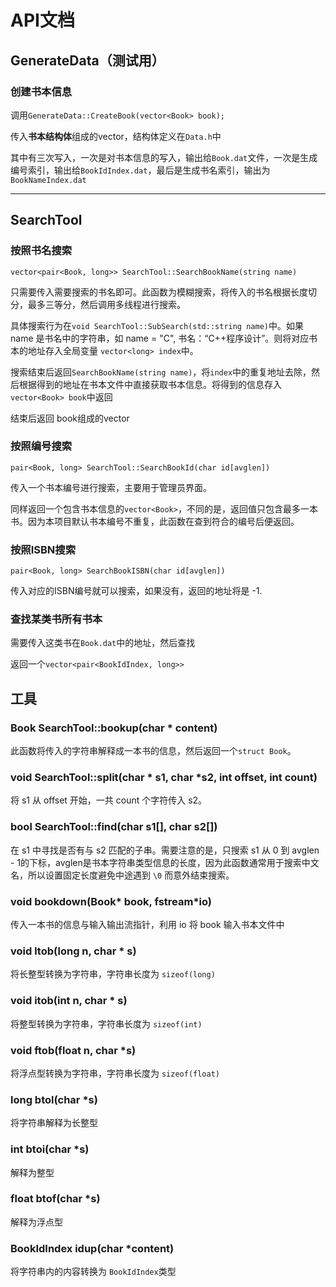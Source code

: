 # API文档

## GenerateData（测试用）

### 创建书本信息

调用`GenerateData::CreateBook(vector<Book> book);`

传入**书本结构体**组成的vector，结构体定义在`Data.h`中

其中有三次写入，一次是对书本信息的写入，输出给`Book.dat`文件，一次是生成编号索引，输出给`BookIdIndex.dat`，最后是生成书名索引，输出为`BookNameIndex.dat`

***

## SearchTool

### 按照书名搜索

`vector<pair<Book, long>> SearchTool::SearchBookName(string name)`

只需要传入需要搜索的书名即可。此函数为模糊搜索，将传入的书名根据长度切分，最多三等分，然后调用多线程进行搜索。

具体搜索行为在`void SearchTool::SubSearch(std::string name)`中。如果 name 是书名中的字符串，如 name = "C", 书名：“C++程序设计”。则将对应书本的地址存入全局变量 `vector<long> index`中。

搜索结束后返回`SearchBookName(string name)`，将`index`中的重复地址去除，然后根据得到的地址在书本文件中直接获取书本信息。将得到的信息存入`vector<Book> book`中返回

结束后返回 book组成的vector

### 按照编号搜索

`pair<Book, long> SearchTool::SearchBookId(char id[avglen])`

传入一个书本编号进行搜索，主要用于管理员界面。

同样返回一个包含书本信息的`vector<Book>`，不同的是，返回值只包含最多一本书。因为本项目默认书本编号不重复，此函数在查到符合的编号后便返回。

### 按照ISBN搜索

`pair<Book, long> SearchBookISBN(char id[avglen])`

传入对应的ISBN编号就可以搜索，如果没有，返回的地址将是 -1.

### 查找某类书所有书本

需要传入这类书在`Book.dat`中的地址，然后查找

返回一个`vector<pair<BookIdIndex, long>>`

## 工具

### Book SearchTool::bookup(char * content)

此函数将传入的字符串解释成一本书的信息，然后返回一个`struct Book`。

### void SearchTool::split(char * s1, char *s2, int offset, int count)

将 s1 从 offset 开始，一共 count 个字符传入 s2。

### bool SearchTool::find(char s1[], char s2[])

在 s1 中寻找是否有与 s2 匹配的子串。需要注意的是，只搜索 s1 从 0 到 avglen - 1的下标，avglen是书本字符串类型信息的长度，因为此函数通常用于搜索中文名，所以设置固定长度避免中途遇到 `\0` 而意外结束搜索。

### void bookdown(Book* book, fstream*io)

传入一本书的信息与输入输出流指针，利用 io 将 book 输入书本文件中

### void ltob(long n, char * s)

将长整型转换为字符串，字符串长度为 `sizeof(long)`

### void itob(int n, char * s)

将整型转换为字符串，字符串长度为 `sizeof(int)`

### void ftob(float n, char *s)

将浮点型转换为字符串，字符串长度为 `sizeof(float)`

### long btol(char *s)

将字符串解释为长整型

### int btoi(char *s)

解释为整型

### float btof(char *s)

解释为浮点型

### BookIdIndex idup(char *content)

将字符串内的内容转换为 `BookIdIndex`类型